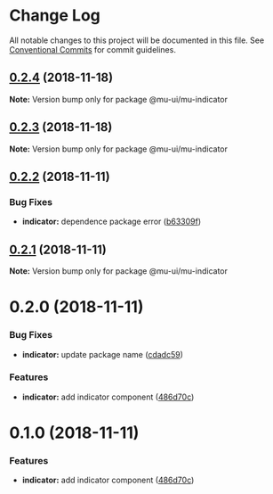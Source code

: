 # Change Log

All notable changes to this project will be documented in this file.
See [Conventional Commits](https://conventionalcommits.org) for commit guidelines.

## [0.2.4](https://github.com/mu-ui/mu-ui/compare/@mu-ui/mu-indicator@0.2.3...@mu-ui/mu-indicator@0.2.4) (2018-11-18)

**Note:** Version bump only for package @mu-ui/mu-indicator





## [0.2.3](https://github.com/mu-ui/mu-ui/compare/@mu-ui/mu-indicator@0.2.2...@mu-ui/mu-indicator@0.2.3) (2018-11-18)

**Note:** Version bump only for package @mu-ui/mu-indicator





## [0.2.2](https://github.com/mu-ui/mu-ui/compare/@mu-ui/mu-indicator@0.2.1...@mu-ui/mu-indicator@0.2.2) (2018-11-11)


### Bug Fixes

* **indicator:** dependence package error ([b63309f](https://github.com/mu-ui/mu-ui/commit/b63309f))





## [0.2.1](https://github.com/mu-ui/mu-ui/compare/@mu-ui/mu-indicator@0.2.0...@mu-ui/mu-indicator@0.2.1) (2018-11-11)

**Note:** Version bump only for package @mu-ui/mu-indicator





# 0.2.0 (2018-11-11)


### Bug Fixes

* **indicator:** update package name ([cdadc59](https://github.com/mu-ui/mu-ui/commit/cdadc59))


### Features

* **indicator:** add indicator component ([486d70c](https://github.com/mu-ui/mu-ui/commit/486d70c))









# 0.1.0 (2018-11-11)


### Features

* **indicator:** add indicator component ([486d70c](https://github.com/mu-ui/mu-ui/commit/486d70c))
